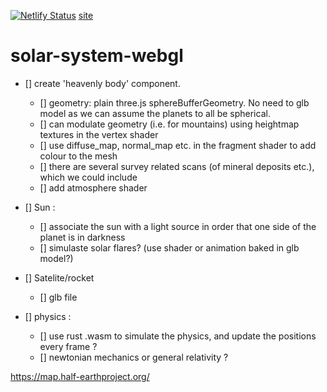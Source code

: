 [![Netlify Status](https://api.netlify.com/api/v1/badges/a202bf40-d927-4dac-af06-c8c16834815d/deploy-status)](https://app.netlify.com/sites/serene-khorana-e5a88c/deploys)
[site](https://spacemaker-ai.netlify.app/)

# solar-system-webgl

- [] create 'heavenly body' component.

  - [] geometry: plain three.js sphereBufferGeometry. No need to glb model as we can assume the planets to all be spherical.
  - [] can modulate geometry (i.e. for mountains) using heightmap textures in the vertex shader
  - [] use diffuse_map, normal_map etc. in the fragment shader to add colour to the mesh
  - [] there are several survey related scans (of mineral deposits etc.), which we could include
  - [] add atmosphere shader

- [] Sun :

  - [] associate the sun with a light source in order that one side of the planet is in darkness
  - [] simulaste solar flares? (use shader or animation baked in glb model?)

- [] Satelite/rocket

  - [] glb file

- [] physics :
  - [] use rust .wasm to simulate the physics, and update the positions every frame ?
  - [] newtonian mechanics or general relativity ?

https://map.half-earthproject.org/
